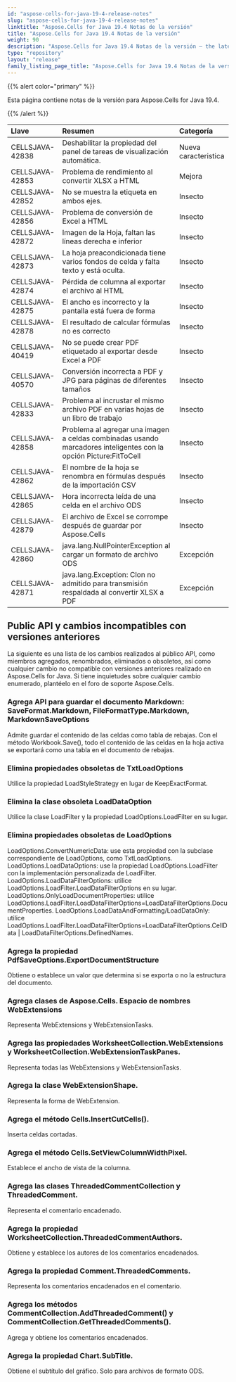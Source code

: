 ```yaml
---
id: "aspose-cells-for-java-19-4-release-notes"
slug: "aspose-cells-for-java-19-4-release-notes"
linktitle: "Aspose.Cells for Java 19.4 Notas de la versión"
title: "Aspose.Cells for Java 19.4 Notas de la versión"
weight: 90
description: "Aspose.Cells for Java 19.4 Notas de la versión – the latest updates and fixes."
type: "repository"
layout: "release"
family_listing_page_title: "Aspose.Cells for Java 19.4 Notas de la versión"
---
```

{{% alert color="primary" %}} 

Esta página contiene notas de la versión para Aspose.Cells for Java 19.4.

{{% /alert %}} 

|**Llave**|**Resumen**|**Categoría**|
|:- |:- |:- |
|CELLSJAVA-42838|Deshabilitar la propiedad del panel de tareas de visualización automática.|Nueva caracteristica|
|CELLSJAVA-42853|Problema de rendimiento al convertir XLSX a HTML|Mejora|
|CELLSJAVA-42852|No se muestra la etiqueta en ambos ejes.|Insecto|
|CELLSJAVA-42856|Problema de conversión de Excel a HTML|Insecto|
|CELLSJAVA-42872|Imagen de la Hoja, faltan las líneas derecha e inferior|Insecto|
|CELLSJAVA-42873|La hoja preacondicionada tiene varios fondos de celda y falta texto y está oculta.|Insecto|
|CELLSJAVA-42874|Pérdida de columna al exportar el archivo al HTML|Insecto|
|CELLSJAVA-42875|El ancho es incorrecto y la pantalla está fuera de forma|Insecto|
|CELLSJAVA-42878|El resultado de calcular fórmulas no es correcto|Insecto|
|CELLSJAVA-40419|No se puede crear PDF etiquetado al exportar desde Excel a PDF|Insecto|
|CELLSJAVA-40570|Conversión incorrecta a PDF y JPG para páginas de diferentes tamaños|Insecto|
|CELLSJAVA-42833|Problema al incrustar el mismo archivo PDF en varias hojas de un libro de trabajo|Insecto|
|CELLSJAVA-42858|Problema al agregar una imagen a celdas combinadas usando marcadores inteligentes con la opción Picture:FitToCell|Insecto|
|CELLSJAVA-42862|El nombre de la hoja se renombra en fórmulas después de la importación CSV|Insecto|
|CELLSJAVA-42865|Hora incorrecta leída de una celda en el archivo ODS|Insecto|
|CELLSJAVA-42879|El archivo de Excel se corrompe después de guardar por Aspose.Cells|Insecto|
|CELLSJAVA-42860|java.lang.NullPointerException al cargar un formato de archivo ODS|Excepción|
|CELLSJAVA-42871|java.lang.Exception: Clon no admitido para transmisión respaldada al convertir XLSX a PDF|Excepción|

## **Public API y cambios incompatibles con versiones anteriores**
La siguiente es una lista de los cambios realizados al público API, como miembros agregados, renombrados, eliminados o obsoletos, así como cualquier cambio no compatible con versiones anteriores realizado en Aspose.Cells for Java. Si tiene inquietudes sobre cualquier cambio enumerado, plantéelo en el foro de soporte Aspose.Cells.
### **Agrega API para guardar el documento Markdown: SaveFormat.Markdown, FileFormatType.Markdown, MarkdownSaveOptions**
Admite guardar el contenido de las celdas como tabla de rebajas. Con el método Workbook.Save(), todo el contenido de las celdas en la hoja activa se exportará como una tabla en el documento de rebajas.
### **Elimina propiedades obsoletas de TxtLoadOptions**
Utilice la propiedad LoadStyleStrategy en lugar de KeepExactFormat.
### **Elimina la clase obsoleta LoadDataOption**
Utilice la clase LoadFilter y la propiedad LoadOptions.LoadFilter en su lugar.
### **Elimina propiedades obsoletas de LoadOptions**
LoadOptions.ConvertNumericData: use esta propiedad con la subclase correspondiente de LoadOptions, como TxtLoadOptions.
LoadOptions.LoadDataOptions: use la propiedad LoadOptions.LoadFilter con la implementación personalizada de LoadFilter.
LoadOptions.LoadDataFilterOptions: utilice LoadOptions.LoadFilter.LoadDataFilterOptions en su lugar.
LoadOptions.OnlyLoadDocumentProperties: utilice LoadOptions.LoadFilter.LoadDataFilterOptions=LoadDataFilterOptions.DocumentProperties.
LoadOptions.LoadDataAndFormatting/LoadDataOnly: utilice LoadOptions.LoadFilter.LoadDataFilterOptions=LoadDataFilterOptions.CellData | LoadDataFilterOptions.DefinedNames.
### **Agrega la propiedad PdfSaveOptions.ExportDocumentStructure**
Obtiene o establece un valor que determina si se exporta o no la estructura del documento.
### **Agrega clases de Aspose.Cells. Espacio de nombres WebExtensions**
Representa WebExtensions y WebExtensionTasks.
### **Agrega las propiedades WorksheetCollection.WebExtensions y WorksheetCollection.WebExtensionTaskPanes.**
Representa todas las WebExtensions y WebExtensionTasks.
### **Agrega la clase WebExtensionShape.**
Representa la forma de WebExtension.
### **Agrega el método Cells.InsertCutCells().**
Inserta celdas cortadas.
### **Agrega el método Cells.SetViewColumnWidthPixel.**
Establece el ancho de vista de la columna.
### **Agrega las clases ThreadedCommentCollection y ThreadedComment.**
Representa el comentario encadenado.
### **Agrega la propiedad WorksheetCollection.ThreadedCommentAuthors.**
Obtiene y establece los autores de los comentarios encadenados.
### **Agrega la propiedad Comment.ThreadedComments.**
Representa los comentarios encadenados en el comentario.
### **Agrega los métodos CommentCollection.AddThreadedComment() y CommentCollection.GetThreadedComments().**
Agrega y obtiene los comentarios encadenados.
### **Agrega la propiedad Chart.SubTitle.**
Obtiene el subtítulo del gráfico. Solo para archivos de formato ODS.
